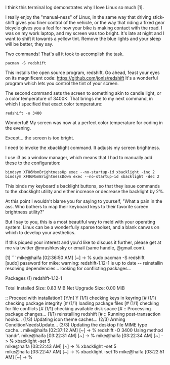 I think this terminal log demonstrates why I love Linux so much [1].


I really enjoy the "manual-ness" of Linux, in the same way that driving stick-shift gives you finer control of the vehicle, or the way that riding a fixed gear bicycle gives you a feel for how your bike is making contact with the road. I was on my work laptop, and my screen was too bright. It's late at night and I want to shift it towards a yellow tint. Remove the blue lights and your sleep will be better, they say.

Two commands! That's all it took to accomplish the task.

```
pacman -S redshift
```

This installs the open source program, redshift. Go ahead, feast your eyes on its magnificent code: https://github.com/jonls/redshift
It's a wonderful program which lets you control the tint of your screen.

The second command sets the screen to something akin to candle light, or a color temperature of 3400K. That brings me to my next command, in which I specified that exact color temperature: 

```redshift -o 3400```

Wonderful! My screen was now at a perfect color temperature for coding in the evening.

Except... the screen is too bright.

I need to invoke the xbacklight command. It adjusts my screen brightness.

I use i3 as a window manager, which means that I had to manually add these to the configuration:

```
bindsym XF86MonBrightnessUp exec --no-startup-id xbacklight -inc 2
bindsym XF86MonBrightnessDown exec --no-startup-id xbacklight -dec 2
```

This binds my keyboard's backlight buttons, so that they issue commands to the xbacklight utility and either increase or decrease the backlight by 2%.

At this point I wouldn't blame you for saying to yourself, "What a pain in the ass. Who bothers to map their keyboard keys to their favorite screen brightness utility?"

But I say to you, this is a most beautiful way to meld with your operating system. Linux can be a wonderfully sparse toolset, and a blank canvas on which to develop your aesthetics.

If this piqued your interest and you'd like to discuss it further, please get at me via twitter @mrashkovsky or email (same handle, @gmail.com).


[1] ```
mike@haifa [02:36:50 AM] [~] 
-> % sudo pacman -S redshift         
[sudo] password for mike: 
warning: redshift-1.12-1 is up to date -- reinstallin
resolving dependencies...
looking for conflicting packages...

Packages (1) redshift-1.12-1

Total Installed Size:  0.83 MiB
Net Upgrade Size:      0.00 MiB

:: Proceed with installation? [Y/n] Y
(1/1) checking keys in keyring                     [#
(1/1) checking package integrity                   [#
(1/1) loading package files                        [#
(1/1) checking for file conflicts                  [#
(1/1) checking available disk space                [#
:: Processing package changes...
(1/1) reinstalling redshift                        [#
:: Running post-transaction hooks...
(1/3) Updating icon theme caches...
(2/3) Arming ConditionNeedsUpdate...
(3/3) Updating the desktop file MIME type cache...
mike@haifa [02:37:12 AM] [~] 
-> % redshift -O 3400
Using method `randr'.
mike@haifa [03:22:31 AM] [~] 
-> % 
mike@haifa [03:22:34 AM] [~] 
-> % xbacklight -set 5  
mike@haifa [03:22:43 AM] [~] 
-> % xbacklight -set 5  
mike@haifa [03:22:47 AM] [~] 
-> % xbacklight -set 15 
mike@haifa [03:22:51 AM] [~] 
-> % 
```
